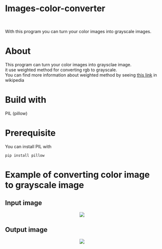 # Images-color-converter
<br>

<p>
With this program you can turn your color images into grayscale images.
</p>

<h1> About </h1>
<p>
  This program can turn your color images into graysclae image. <br>
  it use weighted method for converting rgb to grayscale. <br>
  You can find more information about weighted method by seeing <a href="https://en.wikipedia.org/wiki/Grayscale#Converting_color_to_grayscale">this link</a>  in wikipedia   
</p>

<h1> Build with </h1>
<p>
PIL (pillow)
</p>

<h1> Prerequisite </h1>
<p>
You can install PIL with
</p>

```
pip install pillow
```

<h1> Example of converting color image to grayscale image </h1>
<h2> Input image </h2>
<p align="center">
  <img src="https://github.com/artin222/Images-color-converter/blob/master/Example/input.jpg" />
</p>

<h2> Output image </h2>
<p align="center">
  <img src="https://github.com/artin222/Images-color-converter/blob/master/Example/output.jpg" />
</p>
